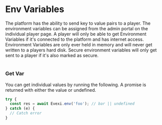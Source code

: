 # Env Variables

The platform has the ability to send key to value pairs to a player. The environment variables can be assigned from the admin portal on the individual player page. A player will only be able to get Environment Variables if it's connected to the platform and has internet access. Environment Variables are only ever held in memory and will never get written to a players hard disk. Secure environment variables will only get sent to a player if it's also marked as secure.

#

### Get Var

You can get individual values by running the following. A promise is returned with either the value or undefined.

```typescript
try {
  const res = await Evexi.env('foo'); // bar || undefined
} catch (e) {
  // Catch error
}
```
